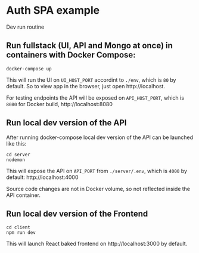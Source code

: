# Auth SPA example

Dev run routine

## Run fullstack (UI, API and Mongo at once) in containers with Docker Compose:

```
docker-compose up
```

This will run the UI on `UI_HOST_PORT` accordint to `./env`, which is `80` by default. So to view app in the browser, just open http://localhost.

For testing endpoints the API will be exposed on `API_HOST_PORT`, which is `8080` for Docker build, http://localhost:8080

## Run local dev version of the API

After running docker-compose local dev version of the API can be launched like this:

```
cd server
nodemon
```

This will expose the API on `API_PORT` from `./server/.env`, which is `4000` by default: http://localhost:4000

Source code changes are not in Docker volume, so not reflected inside the API container.

## Run local dev version of the Frontend

```
cd client
npm run dev 
```

This will launch React baked frontend on http://localhost:3000 by default.
